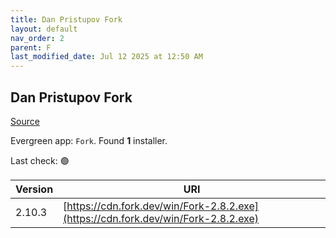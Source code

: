 ```yaml
---
title: Dan Pristupov Fork
layout: default
nav_order: 2
parent: F
last_modified_date: Jul 12 2025 at 12:50 AM
---
```


## Dan Pristupov Fork

[Source](https://www.fork.dev)

Evergreen app: `Fork`. Found **1** installer.

Last check: 🟢

| Version | URI                                                                                |
| ------- | ---------------------------------------------------------------------------------- |
| 2.10.3  | [https://cdn.fork.dev/win/Fork-2.8.2.exe](https://cdn.fork.dev/win/Fork-2.8.2.exe) |
